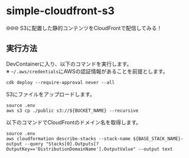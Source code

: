 # simple-cloudfront-s3

🌐🌐🌐 S3に配置した静的コンテンツをCloudFrontで配信してみる！  

## 実行方法

DevContainerに入り、以下のコマンドを実行します。  
※ `~/.aws/credentials`にAWSの認証情報があることを前提とします。  

```shell
cdk deploy --require-approval never --all
```

S3にファイルをアップロードします。  

```shell
source .env
aws s3 cp ./public s3://${BUCKET_NAME} --recursive
```

以下のコマンドでCloudFrontのドメイン名を取得します。  

```shell
source .env
aws cloudformation describe-stacks --stack-name ${BASE_STACK_NAME}-output --query "Stacks[0].Outputs[?OutputKey=='DistributionDomainName'].OutputValue" --output text
```
